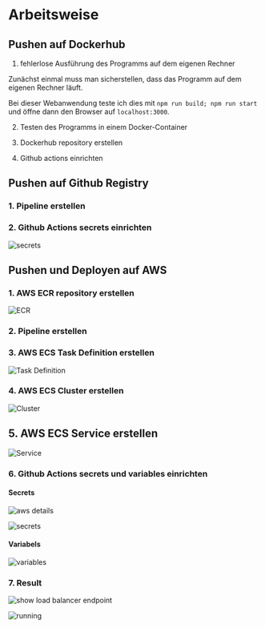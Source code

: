 # Arbeitsweise

## Pushen auf Dockerhub

1. fehlerlose Ausführung des Programms auf dem eigenen Rechner

Zunächst einmal muss man sicherstellen, dass das Programm auf dem eigenen Rechner läuft.

Bei dieser Webanwendung teste ich dies mit `npm run build; npm run start` und öffne dann den Browser auf `localhost:3000`.

2. Testen des Programms in einem Docker-Container

3. Dockerhub repository erstellen

4. Github actions einrichten

## Pushen auf Github Registry

### 1. Pipeline erstellen

### 2. Github Actions secrets einrichten

![secrets](./docs/add-github-secrets-ghcr.png)

## Pushen und Deployen auf AWS

### 1. AWS ECR repository erstellen

![ECR](./docs/create-aws-ecr.png)

### 2. Pipeline erstellen

### 3. AWS ECS Task Definition erstellen

![Task Definition](./docs/add-aws-task-definition.png)

### 4. AWS ECS Cluster erstellen

![Cluster](./docs/add-aws-ecs-cluster.png)

## 5. AWS ECS Service erstellen

![Service](./docs/add-aws-ecs-service.png)

### 6. Github Actions secrets und variables einrichten

#### Secrets

![aws details](./docs/aws-details.png)

![secrets](./docs/add-github-secrets.png)

#### Variabels

![variables](./docs/add-github-variables.png)

### 7. Result

![show load balancer endpoint](./docs/aws-service-show-alb-endpoint.png)

![running](./docs/aws-refcard-03.png)
